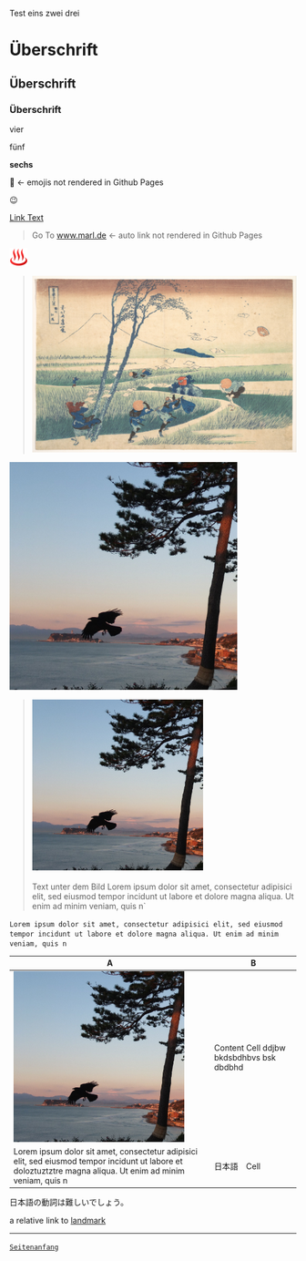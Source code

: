 Test eins zwei drei


# Überschrift
## Überschrift
### Überschrift



vier

fünf

**sechs**

:whale: <- emojis not rendered in Github Pages

:wink:

[Link Text](https://www.uni-koeln.de)

> Go To www.marl.de <- auto link not rendered in Github Pages


<img src="img\hot-springs.png" alt="drawing" width="32"/>

> <img src="img\DP141046.jpg" alt="drawing" width="600"/>

<img src="img\DSCF2200 - 2.jpg" alt="drawing" width="400"/>


> <img src="img\DSCF2200 - 2.jpg" alt="drawing" width="300"/><br><br>
Text unter dem Bild Lorem ipsum dolor sit amet, consectetur adipisici elit, sed eiusmod tempor incidunt ut labore et dolore magna aliqua. Ut enim ad minim veniam, quis n`

`Lorem ipsum dolor sit amet, consectetur adipisici elit, sed eiusmod tempor incidunt ut labore et dolore magna aliqua. Ut enim ad minim veniam, quis n`


|A |B |
| ------------- | ---- |
| <img src="img\DSCF2200 - 2.jpg" alt="drawing" width="300"/>  | Content Cell ddjbw bkdsbdhbvs bsk dbdbhd  |
| Lorem ipsum dolor sit amet, consectetur adipisici elit, sed eiusmod tempor incidunt ut labore et doloztuztztre magna aliqua. Ut enim ad minim veniam, quis n |   日本語　Cell  |

日本語の動詞は難しいでしょう。

a relative link to [landmark](doc/landmark.md)




_________________________
[`Seitenanfang`](index.md)
